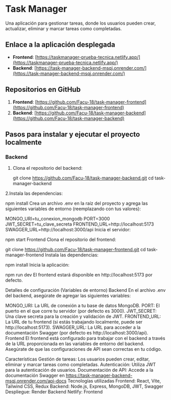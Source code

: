 # Task Manager

Una aplicación para gestionar tareas, donde los usuarios pueden crear, actualizar, eliminar y marcar tareas como completadas.

## Enlace a la aplicación desplegada

- **Frontend**: [https://taskmanager-prueba-tecnica.netlify.app/](https://taskmanager-prueba-tecnica.netlify.app/)  
- **Backend**: [https://task-manager-backend-msqj.onrender.com/](https://task-manager-backend-msqj.onrender.com/)

## Repositorios en GitHub

1. **Frontend**: [https://github.com/Facu-18/task-manager-frontend](https://github.com/Facu-18/task-manager-frontend)
2. **Backend**: [https://github.com/Facu-18/task-manager-backend](https://github.com/Facu-18/task-manager-backend)

## Pasos para instalar y ejecutar el proyecto localmente

### Backend

1. Clona el repositorio del backend:
   
   git clone https://github.com/Facu-18/task-manager-backend.git
   cd task-manager-backend

2.Instala las dependencias:

npm install
Crea un archivo .env en la raíz del proyecto y agrega las siguientes variables de entorno (reemplazando con tus valores):

MONGO_URI=tu_conexion_mongodb
PORT=3000
JWT_SECRET=tu_clave_secreta
FRONTEND_URL=http://localhost:5173
SWAGGER_URL=http://localhost:3000/api
Inicia el servidor:


npm start
Frontend
Clona el repositorio del frontend:

git clone https://github.com/Facu-18/task-manager-frontend.git
cd task-manager-frontend
Instala las dependencias:

npm install
Inicia la aplicación:


npm run dev
El frontend estará disponible en http://localhost:5173 por defecto.

Detalles de configuración (Variables de entorno)
Backend
En el archivo .env del backend, asegúrate de agregar las siguientes variables:

MONGO_URI: La URL de conexión a tu base de datos MongoDB.
PORT: El puerto en el que corre tu servidor (por defecto es 3000).
JWT_SECRET: Una clave secreta para la creación y validación de JWT.
FRONTEND_URL: La URL de tu frontend (si estás trabajando localmente, puede ser http://localhost:5173).
SWAGGER_URL: La URL para acceder a la documentación Swagger (por defecto es http://localhost:3000/api).
Frontend
El frontend está configurado para trabajar con el backend a través de la URL proporcionada en las variables de entorno del backend. Asegúrate de que las configuraciones de API sean correctas en tu código.

Características
Gestión de tareas: Los usuarios pueden crear, editar, eliminar y marcar tareas como completadas.
Autenticación: Utiliza JWT para la autenticación de usuarios.
Documentación de API: Accede a la documentación Swagger en https://task-manager-backend-msqj.onrender.com/api-docs
Tecnologías utilizadas
Frontend: React, Vite, Tailwind CSS, Redux
Backend: Node.js, Express, MongoDB, JWT, Swagger
Despliegue:
Render Backend
Netlify: Frontend
